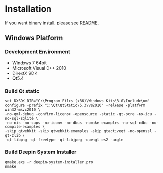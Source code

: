 # Installation

If you want binary install, please see [README](README.md).

## Windows Platform

### Development Environment

- Windows 7 64bit
- Microsoft Visual C++ 2010
- DirectX SDK
- Qt5.4

### Build Qt static

```
set DXSDK_DIR="C:\Program Files (x86)\Windows Kits\8.0\Include\um"
configure -prefix "C:\Qt\QtStatic\5.3\vs2010" -release -platform win32-msvc2010 \
-no-qml-debug -confirm-license -opensource -static -qt-pcre -no-icu -no-sql-sqlite \
-no-nis -no-cups -no-iconv -no-dbus -nomake examples -no-sql-odbc -no-compile-examples \
-skip qtwebkit -skip qtwebkit-examples -skip qtactiveqt -no-openssl -qt-zlib \
-qt-libpng -qt-freetype -qt-libjpeg -opengl es2 -angle
```

### Build Deepin System Installer
```
qmake.exe -r deepin-system-installer.pro
nmake
```
